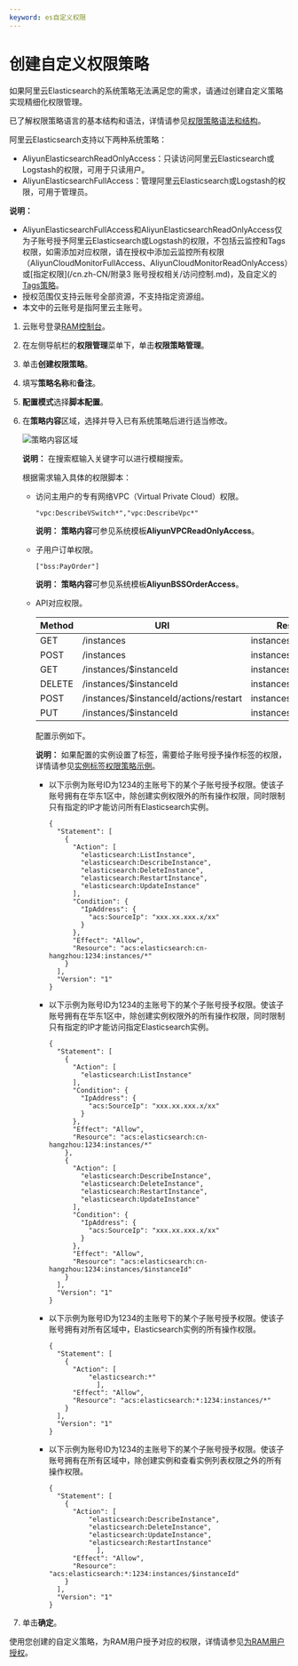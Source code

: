 ```yaml
---
keyword: es自定义权限
---
```


# 创建自定义权限策略

如果阿里云Elasticsearch的系统策略无法满足您的需求，请通过创建自定义策略实现精细化权限管理。

已了解权限策略语言的基本结构和语法，详情请参见[权限策略语法和结构](/cn.zh-CN/权限策略管理/权限策略语言/权限策略语法和结构.md)。

阿里云Elasticsearch支持以下两种系统策略：

-   AliyunElasticsearchReadOnlyAccess：只读访问阿里云Elasticsearch或Logstash的权限，可用于只读用户。
-   AliyunElasticsearchFullAccess：管理阿里云Elasticsearch或Logstash的权限，可用于管理员。

**说明：**

-   AliyunElasticsearchFullAccess和AliyunElasticsearchReadOnlyAccess仅为子账号授予阿里云Elasticsearch或Logstash的权限，不包括云监控和Tags权限，如需添加对应权限，请在授权中添加云监控所有权限（AliyunCloudMonitorFullAccess、AliyunCloudMonitorReadOnlyAccess）或[指定权限](/cn.zh-CN/附录3 账号授权相关/访问控制.md)，及自定义的[Tags策略](/cn.zh-CN/ES访问控制/实例标签权限策略示例.md)。
-   授权范围仅支持云账号全部资源，不支持指定资源组。
-   本文中的云账号是指阿里云主账号。

1.  云账号登录[RAM控制台](https://ram.console.aliyun.com/)。

2.  在左侧导航栏的**权限管理**菜单下，单击**权限策略管理**。

3.  单击**创建权限策略**。

4.  填写**策略名称**和**备注**。

5.  **配置模式**选择**脚本配置**。

6.  在**策略内容**区域，选择并导入已有系统策略后进行适当修改。

    ![策略内容区域](https://static-aliyun-doc.oss-cn-hangzhou.aliyuncs.com/assets/img/zh-CN/1724309951/p96968.png)

    **说明：** 在搜索框输入关键字可以进行模糊搜索。

    根据需求输入具体的权限脚本：

    -   访问主用户的专有网络VPC（Virtual Private Cloud）权限。

        ```
        "vpc:DescribeVSwitch*","vpc:DescribeVpc*"
        ```

        **说明：** **策略内容**可参见系统模板**AliyunVPCReadOnlyAccess**。

    -   子用户订单权限。

        ```
        ["bss:PayOrder"] 
        ```

        **说明：** **策略内容**可参见系统模板**AliyunBSSOrderAccess**。

    -   API对应权限。

        |Method|URI|Resource|Action|
        |------|---|--------|------|
        |GET|/instances|instances/\*|ListInstance|
        |POST|/instances|instances/\*|CreateInstance|
        |GET|/instances/$instanceId|instances/$instanceId|DescribeInstance|
        |DELETE|/instances/$instanceId|instances/$instanceId|DeleteInstance|
        |POST|/instances/$instanceId/actions/restart|instances/$instanceId|RestartInstance|
        |PUT|/instances/$instanceId|instances/$instanceId|UpdateInstance|

        配置示例如下。

        **说明：** 如果配置的实例设置了标签，需要给子账号授予操作标签的权限，详情请参见[实例标签权限策略示例](/cn.zh-CN/ES访问控制/实例标签权限策略示例.md)。

        -   以下示例为账号ID为1234的主账号下的某个子账号授予权限。使该子账号拥有在华东1区中，除创建实例权限外的所有操作权限，同时限制只有指定的IP才能访问所有Elasticsearch实例。

            ```
            {
              "Statement": [
                {
                  "Action": [
                    "elasticsearch:ListInstance",
                    "elasticsearch:DescribeInstance",
                    "elasticsearch:DeleteInstance",
                    "elasticsearch:RestartInstance",
                    "elasticsearch:UpdateInstance"
                  ],
                  "Condition": {
                    "IpAddress": {
                      "acs:SourceIp": "xxx.xx.xxx.x/xx"
                    }
                  },
                  "Effect": "Allow",
                  "Resource": "acs:elasticsearch:cn-hangzhou:1234:instances/*"
                }
              ],
              "Version": "1"
            }
            ```

        -   以下示例为账号ID为1234的主账号下的某个子账号授予权限。使该子账号拥有在华东1区中，除创建实例权限外的所有操作权限，同时限制只有指定的IP才能访问指定Elasticsearch实例。

            ```
            {
              "Statement": [
                {
                  "Action": [
                    "elasticsearch:ListInstance"
                  ],
                  "Condition": {
                    "IpAddress": {
                      "acs:SourceIp": "xxx.xx.xxx.x/xx"
                    }
                  },
                  "Effect": "Allow",
                  "Resource": "acs:elasticsearch:cn-hangzhou:1234:instances/*"
                },
                {
                  "Action": [
                    "elasticsearch:DescribeInstance",
                    "elasticsearch:DeleteInstance",
                    "elasticsearch:RestartInstance",
                    "elasticsearch:UpdateInstance"
                  ],
                  "Condition": {
                    "IpAddress": {
                      "acs:SourceIp": "xxx.xx.xxx.x/xx"
                    }
                  },
                  "Effect": "Allow",
                  "Resource": "acs:elasticsearch:cn-hangzhou:1234:instances/$instanceId"
                }
              ],
              "Version": "1"
            }
            ```

        -   以下示例为账号ID为1234的主账号下的某个子账号授予权限。使该子账号拥有对所有区域中，Elasticsearch实例的所有操作权限。

            ```
            {
              "Statement": [
                {
                  "Action": [
                      "elasticsearch:*"
                        ],
                  "Effect": "Allow",
                  "Resource": "acs:elasticsearch:*:1234:instances/*"
                }
              ],
              "Version": "1"
            }
            ```

        -   以下示例为账号ID为1234的主账号下的某个子账号授予权限。使该子账号拥有在所有区域中，除创建实例和查看实例列表权限之外的所有操作权限。

            ```
            {
              "Statement": [
                {
                  "Action": [
                      "elasticsearch:DescribeInstance",
                      "elasticsearch:DeleteInstance",
                      "elasticsearch:UpdateInstance",
                      "elasticsearch:RestartInstance"
                        ],
                  "Effect": "Allow",
                  "Resource": "acs:elasticsearch:*:1234:instances/$instanceId"
                }
              ],
              "Version": "1"
            }
            ```

7.  单击**确定**。


使用您创建的自定义策略，为RAM用户授予对应的权限，详情请参见[为RAM用户授权](/cn.zh-CN/ES访问控制/为RAM用户授权.md)。

